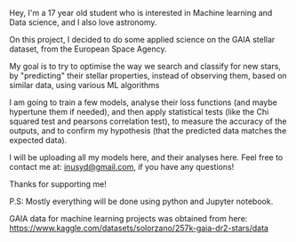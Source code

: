 Hey, I'm a 17 year old student who is interested in Machine learning and Data science, and I also love astronomy.

On this project, I decided to do some applied science on the GAIA stellar dataset, from the European Space Agency. 

My goal is to try to optimise the way we search and classify for new stars, by "predicting" their stellar properties, instead of observing them, based on similar data, using various ML algorithms

I am going to train a few models, analyse their loss functions (and maybe hypertune them if needed), and then apply statistical tests (like the Chi squared test and pearsons correlation test), to measure the accuracy of the outputs, and to confirm my hypothesis (that the predicted data matches the expected data).

I will be uploading all my models here, and their analyses here. Feel free to contact me at: inusyd@gmail.com, if you have any questions! 

Thanks for supporting me!

P.S: Mostly everything will be done using python and Jupyter notebook. 

GAIA data for machine learning projects was obtained from here: https://www.kaggle.com/datasets/solorzano/257k-gaia-dr2-stars/data
